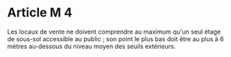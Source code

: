 # Article M 4

Les locaux de vente ne doivent comprendre au maximum qu'un seul étage de sous-sol accessible au public ; son point le plus bas doit être au plus à 6 mètres au-dessous du niveau moyen des seuils extérieurs.
